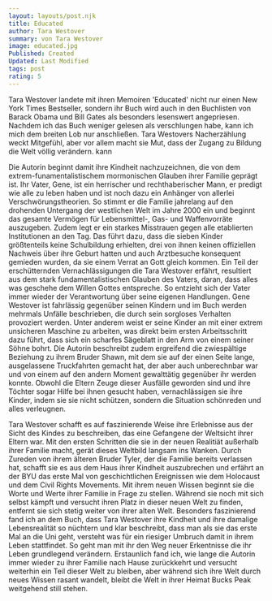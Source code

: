 ```yaml
---
layout: layouts/post.njk
title: Educated
author: Tara Westover
summary: von Tara Westover
image: educated.jpg
Published: Created
Updated: Last Modified
tags: post
rating: 5
---
```


Tara Westover landete mit ihren Memoiren 'Educated' nicht nur einen New York Times Bestseller, sondern ihr Buch wird auch in den Buchlisten von Barack Obama und Bill Gates als besonders lesenswert angepriesen. Nachdem ich das Buch weniger gelesen als verschlungen habe, kann ich mich dem breiten Lob nur anschließen. 
Tara Westovers Nacherzählung weckt Mitgefühl, aber vor allem macht sie Mut, dass der Zugang zu Bildung die Welt völlig verändern. kann

Die Autorin beginnt damit ihre Kindheit nachzuzeichnen, die von dem extrem-funamentalistischem mormonischen Glauben ihrer Familie geprägt ist. Ihr Vater, Gene, ist ein herrischer und rechthaberischer Mann, er predigt wie alle zu leben haben und ist noch dazu ein Anhänger von allerlei Verschwörungstheorien. So stimmt er die Familie jahrelang auf den drohenden Untergang der westlichen Welt im Jahre 2000 ein und beginnt das gesamte Vermögen für Lebensmittel-, Gas- und Waffenvorräte auszugeben. Zudem legt er ein starkes Misstrauen gegen alle etablierten Institutionen an den Tag. Das führt dazu, dass die sieben Kinder größtenteils keine Schulbildung erhielten, drei von ihnen keinen offiziellen Nachweis über ihre Geburt hatten und auch Arztbesuche konsequent gemieden wurden, da sie einem Verrat an Gott gleich kommen. Ein Teil der erschütternden Vernachlässigungen die Tara Westover erfährt, resultiert aus dem stark fundamentalistischen Glauben des Vaters, daran, dass alles was geschehe dem Willen Gottes entspreche. So entzieht sich der Vater immer wieder der Verantwortung über seine eigenen Handlungen. Gene Westover ist fahrlässig gegenüber seinen Kindern und im Buch werden mehrmals Unfälle beschrieben, die durch sein sorgloses Verhalten provoziert werden. Unter anderem weist er seine Kinder an mit einer extrem unsicheren Maschine zu arbeiten, was direkt beim ersten Arbeitsschritt dazu führt, dass sich ein scharfes Sägeblatt in den Arm von einem seiner Söhne bohrt. 
Die Autorin beschreibt zudem ergreifend die zwiespältige Beziehung zu ihrem Bruder Shawn, mit dem sie auf der einen Seite lange, ausgelassene Truckfahrten gemacht hat, der aber auch unberechnbar war und von einem auf den andern Moment gewalttätig gegenüber ihr werden konnte. Obwohl die Eltern Zeuge dieser Ausfälle geworden sind und ihre Töchter sogar Hilfe bei ihnen gesucht haben, vernachlässigen sie ihre Kinder, indem sie sie nicht schützen, sondern die Situation schönreden und alles verleugnen. 

Tara Westover schafft es auf faszinierende Weise ihre Erlebnisse aus der Sicht des Kindes zu beschreiben, das eine Gefangene der Weltsicht ihrer Eltern war. Mit den ersten Schritten die sie in der neuen Realitiät außerhalb ihrer Familie macht, gerät dieses Weltbild  langsam ins Wanken. Durch Zureden von ihrem älteren Bruder Tyler, der die Familie bereits verlassen hat, schafft sie es aus dem Haus ihrer Kindheit auszubrechen und erfährt an der BYU das erste Mal von geschichtlichen Ereignissen wie dem Holocaust und dem Civil Rights Movements. Mit ihrem neuen Wissen beginnt sie die Worte und Werte ihrer Familie in Frage zu stellen. Während sie noch mit sich selbst kämpft und versucht ihren Platz in dieser neuen Welt zu finden, entfernt sie sich stetig weiter von ihrer alten Welt.
Besonders faszinierend fand ich an dem Buch, dass Tara Westover ihre Kindheit und ihre damalige Lebensrealität so nüchtern und klar beschreibt, dass man als sie das erste Mal an die Uni geht, versteht was für ein riesiger Umbruch damit in ihrem Leben stattfindet. So geht man mit ihr den Weg neuer Erkentnisse die ihr Leben grundlegend verändern. Erstaunlich fand ich, wie lange die Autorin immer wieder zu ihrer Familie nach Hause zurückkehrt und versucht weiterhin ein Teil dieser Welt zu bleiben, aber während sich ihre Welt durch neues Wissen rasant wandelt, bleibt die Welt in ihrer Heimat Bucks Peak weitgehend still stehen. 




